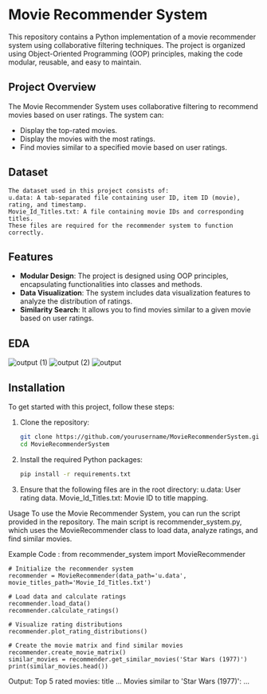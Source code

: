 # Movie Recommender System

This repository contains a Python implementation of a movie recommender system using collaborative filtering techniques. The project is organized using Object-Oriented Programming (OOP) principles, making the code modular, reusable, and easy to maintain.

## Project Overview

The Movie Recommender System uses collaborative filtering to recommend movies based on user ratings. The system can:
- Display the top-rated movies.
- Display the movies with the most ratings.
- Find movies similar to a specified movie based on user ratings.
## Dataset
    The dataset used in this project consists of:
    u.data: A tab-separated file containing user ID, item ID (movie), rating, and timestamp.
    Movie_Id_Titles.txt: A file containing movie IDs and corresponding titles.
    These files are required for the recommender system to function correctly.

## Features

- **Modular Design**: The project is designed using OOP principles, encapsulating functionalities into classes and methods.
- **Data Visualization**: The system includes data visualization features to analyze the distribution of ratings.
- **Similarity Search**: It allows you to find movies similar to a given movie based on user ratings.

## EDA 
![output (1)](https://github.com/user-attachments/assets/f1ff076c-6136-4fda-be1e-95f4e5cdb27b)
![output (2)](https://github.com/user-attachments/assets/d4807730-8801-493a-aa19-1e46d974e88e)
![output](https://github.com/user-attachments/assets/1898ca6b-d8c4-4fc6-8ea5-e355356afd3b)

## Installation

To get started with this project, follow these steps:

1. Clone the repository:
   ```bash
   git clone https://github.com/yourusername/MovieRecommenderSystem.git
   cd MovieRecommenderSystem

2. Install the required Python packages:
   ```bash
   pip install -r requirements.txt

3. Ensure that the following files are in the root directory:
    u.data: User rating data.
    Movie_Id_Titles.txt: Movie ID to title mapping.

Usage
To use the Movie Recommender System, you can run the script provided in the repository. The main script is recommender_system.py, which uses the MovieRecommender class to load data, analyze ratings, and find similar movies.

Example Code :
    from recommender_system import MovieRecommender

    # Initialize the recommender system
    recommender = MovieRecommender(data_path='u.data', movie_titles_path='Movie_Id_Titles.txt')

    # Load data and calculate ratings
    recommender.load_data()
    recommender.calculate_ratings()

    # Visualize rating distributions
    recommender.plot_rating_distributions()

    # Create the movie matrix and find similar movies
    recommender.create_movie_matrix()
    similar_movies = recommender.get_similar_movies('Star Wars (1977)')
    print(similar_movies.head())

Output:
    Top 5 rated movies:
    title
    ...
    Movies similar to 'Star Wars (1977)':
    ...
